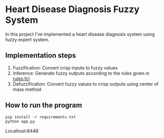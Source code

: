 # Heart Disease Diagnosis Fuzzy System

In this project I've implemented a heart disease diagnosis system using fuzzy expert system.

## Implementation steps

1. Fuzzification: Convert crisp inputs to fuzzy values
2. Inference: Generate fuzzy outputs according to the rules given in [rules.fcl](https://github.com/rahaahmadi/Heart-Disease-Diagnosis-Fuzzy/blob/master/rules.fcl)
3. Defuzzification: Convert fuzzy values to crisp outputs using center of mass method


## How to run the program

```
pip install -r requirements.txt
python app.py
```
Localhost:8448


